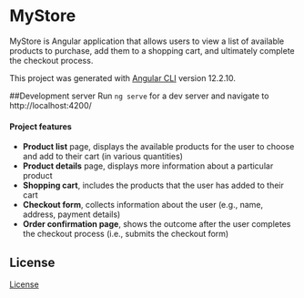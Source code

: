 # MyStore

MyStore is Angular application that allows users to view a list of available products to purchase, add them to a shopping cart, and ultimately complete the checkout process.

This project was generated with [Angular CLI](https://github.com/angular/angular-cli) version 12.2.10.

##Development server
Run `ng serve` for a dev server and navigate to http://localhost:4200/

#### Project features

- **Product list** page, displays the available products for the user to choose and add to their cart (in various quantities)
- **Product details** page, displays more information about a particular product
- **Shopping cart**, includes the products that the user has added to their cart
- **Checkout form**, collects information about the user (e.g., name, address, payment details)
- **Order confirmation page**, shows the outcome after the user completes the checkout process (i.e., submits the checkout form)


## License

[License](LICENSE.txt)
